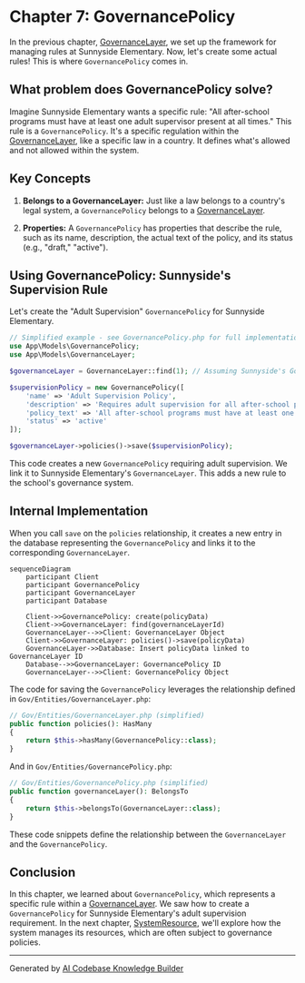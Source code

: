 # Chapter 7: GovernancePolicy

In the previous chapter, [GovernanceLayer](06_governancelayer.md), we set up the framework for managing rules at Sunnyside Elementary. Now, let's create some actual rules! This is where `GovernancePolicy` comes in.

## What problem does GovernancePolicy solve?

Imagine Sunnyside Elementary wants a specific rule: "All after-school programs must have at least one adult supervisor present at all times."  This rule is a `GovernancePolicy`.  It's a specific regulation within the [GovernanceLayer](06_governancelayer.md), like a specific law in a country.  It defines what's allowed and not allowed within the system.

## Key Concepts

1. **Belongs to a GovernanceLayer:** Just like a law belongs to a country's legal system, a `GovernancePolicy` belongs to a [GovernanceLayer](06_governancelayer.md).

2. **Properties:** A `GovernancePolicy` has properties that describe the rule, such as its name, description, the actual text of the policy, and its status (e.g., "draft," "active").

## Using GovernancePolicy: Sunnyside's Supervision Rule

Let's create the "Adult Supervision" `GovernancePolicy` for Sunnyside Elementary.

```php
// Simplified example - see GovernancePolicy.php for full implementation
use App\Models\GovernancePolicy;
use App\Models\GovernanceLayer;

$governanceLayer = GovernanceLayer::find(1); // Assuming Sunnyside's GovernanceLayer has ID 1

$supervisionPolicy = new GovernancePolicy([
    'name' => 'Adult Supervision Policy',
    'description' => 'Requires adult supervision for all after-school programs.',
    'policy_text' => 'All after-school programs must have at least one adult supervisor present at all times.',
    'status' => 'active'
]);

$governanceLayer->policies()->save($supervisionPolicy);
```

This code creates a new `GovernancePolicy` requiring adult supervision. We link it to Sunnyside Elementary's `GovernanceLayer`.  This adds a new rule to the school's governance system.

## Internal Implementation

When you call `save` on the `policies` relationship, it creates a new entry in the database representing the `GovernancePolicy` and links it to the corresponding `GovernanceLayer`.

```mermaid
sequenceDiagram
    participant Client
    participant GovernancePolicy
    participant GovernanceLayer
    participant Database

    Client->>GovernancePolicy: create(policyData)
    Client->>GovernanceLayer: find(governanceLayerId)
    GovernanceLayer-->>Client: GovernanceLayer Object
    Client->>GovernanceLayer: policies()->save(policyData)
    GovernanceLayer->>Database: Insert policyData linked to GovernanceLayer ID
    Database-->>GovernanceLayer: GovernancePolicy ID
    GovernanceLayer-->>Client: GovernancePolicy Object
```

The code for saving the `GovernancePolicy` leverages the relationship defined in `Gov/Entities/GovernanceLayer.php`:

```php
// Gov/Entities/GovernanceLayer.php (simplified)
public function policies(): HasMany
{
    return $this->hasMany(GovernancePolicy::class);
}
```

And in `Gov/Entities/GovernancePolicy.php`:

```php
// Gov/Entities/GovernancePolicy.php (simplified)
public function governanceLayer(): BelongsTo
{
    return $this->belongsTo(GovernanceLayer::class);
}
```

These code snippets define the relationship between the `GovernanceLayer` and the `GovernancePolicy`.

## Conclusion

In this chapter, we learned about `GovernancePolicy`, which represents a specific rule within a [GovernanceLayer](06_governancelayer.md). We saw how to create a `GovernancePolicy` for Sunnyside Elementary's adult supervision requirement. In the next chapter, [SystemResource](08_systemresource.md), we'll explore how the system manages its resources, which are often subject to governance policies.


---

Generated by [AI Codebase Knowledge Builder](https://github.com/The-Pocket/Tutorial-Codebase-Knowledge)